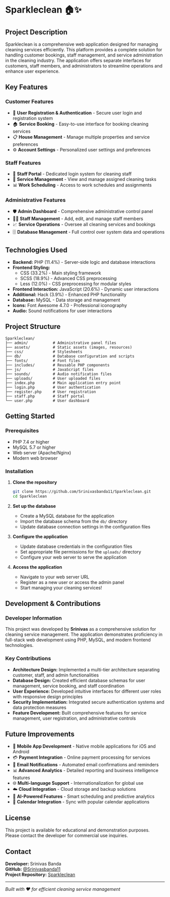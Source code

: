 # Sparkleclean 🏠✨

## Project Description

Sparkleclean is a comprehensive web application designed for managing cleaning services efficiently. This platform provides a complete solution for handling customer bookings, staff management, and service administration in the cleaning industry. The application offers separate interfaces for customers, staff members, and administrators to streamline operations and enhance user experience.

## Key Features

### Customer Features
- 🔐 **User Registration & Authentication** - Secure user login and registration system
- 🏠 **Service Booking** - Easy-to-use interface for booking cleaning services
- 📋 **House Management** - Manage multiple properties and service preferences
- ⚙️ **Account Settings** - Personalized user settings and preferences

### Staff Features
- 👥 **Staff Portal** - Dedicated login system for cleaning staff
- 📱 **Service Management** - View and manage assigned cleaning tasks
- 📊 **Work Scheduling** - Access to work schedules and assignments

### Administrative Features
- 🛡️ **Admin Dashboard** - Comprehensive administrative control panel
- 👨‍💼 **Staff Management** - Add, edit, and manage staff members
- 📈 **Service Operations** - Oversee all cleaning services and bookings
- 🗄️ **Database Management** - Full control over system data and operations

## Technologies Used

- **Backend:** PHP (11.4%) - Server-side logic and database interactions
- **Frontend Styling:** 
  - CSS (33.2%) - Main styling framework
  - SCSS (18.9%) - Advanced CSS preprocessing
  - Less (12.0%) - CSS preprocessing for modular styles
- **Frontend Interaction:** JavaScript (20.6%) - Dynamic user interactions
- **Additional:** Hack (3.9%) - Enhanced PHP functionality
- **Database:** MySQL - Data storage and management
- **Icons:** Font Awesome 4.7.0 - Professional iconography
- **Audio:** Sound notifications for user interactions

## Project Structure

```
Sparkleclean/
├── admin/           # Administrative panel files
├── assets/          # Static assets (images, resources)
├── css/             # Stylesheets
├── db/              # Database configuration and scripts
├── fonts/           # Font files
├── includes/        # Reusable PHP components
├── js/              # JavaScript files
├── sounds/          # Audio notification files
├── uploads/         # User uploaded files
├── index.php        # Main application entry point
├── login.php        # User authentication
├── register.php     # User registration
├── staff.php        # Staff portal
└── user.php         # User dashboard
```

## Getting Started

### Prerequisites
- PHP 7.4 or higher
- MySQL 5.7 or higher
- Web server (Apache/Nginx)
- Modern web browser

### Installation

1. **Clone the repository**
   ```bash
   git clone https://github.com/Srinivasbanda11/Sparkleclean.git
   cd Sparkleclean
   ```

2. **Set up the database**
   - Create a MySQL database for the application
   - Import the database schema from the `db/` directory
   - Update database connection settings in the configuration files

3. **Configure the application**
   - Update database credentials in the configuration files
   - Set appropriate file permissions for the `uploads/` directory
   - Configure your web server to serve the application

4. **Access the application**
   - Navigate to your web server URL
   - Register as a new user or access the admin panel
   - Start managing your cleaning services!

## Development & Contributions

### Developer Information
This project was developed by **Srinivas** as a comprehensive solution for cleaning service management. The application demonstrates proficiency in full-stack web development using PHP, MySQL, and modern frontend technologies.

### Key Contributions
- **Architecture Design:** Implemented a multi-tier architecture separating customer, staff, and admin functionalities
- **Database Design:** Created efficient database schemas for user management, service booking, and staff coordination
- **User Experience:** Developed intuitive interfaces for different user roles with responsive design principles
- **Security Implementation:** Integrated secure authentication systems and data protection measures
- **Feature Development:** Built comprehensive features for service management, user registration, and administrative controls

## Future Improvements

- 📱 **Mobile App Development** - Native mobile applications for iOS and Android
- 💳 **Payment Integration** - Online payment processing for services
- 📧 **Email Notifications** - Automated email confirmations and reminders
- 📊 **Advanced Analytics** - Detailed reporting and business intelligence features
- 🌐 **Multi-language Support** - Internationalization for global use
- ☁️ **Cloud Integration** - Cloud storage and backup solutions
- 🤖 **AI-Powered Features** - Smart scheduling and predictive analytics
- 📅 **Calendar Integration** - Sync with popular calendar applications

## License

This project is available for educational and demonstration purposes. Please contact the developer for commercial use inquiries.

## Contact

**Developer:** Srinivas Banda  
**GitHub:** [@Srinivasbanda11](https://github.com/Srinivasbanda11)  
**Project Repository:** [Sparkleclean](https://github.com/Srinivasbanda11/Sparkleclean)

---

*Built with ❤️ for efficient cleaning service management*

